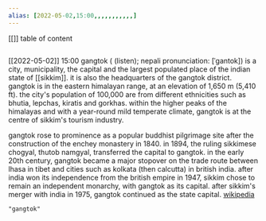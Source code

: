 ```yaml
---
alias: [2022-05-02,15:00,,,,,,,,,,,]
---
```

[[]]
table of content
```toc
```

[[2022-05-02]] 15:00
gangtok ( (listen); nepali pronunciation: [ˈɡantok]) is a city, municipality, the capital and the largest populated place of the indian state of [[sikkim]]. it is also the headquarters of the gangtok district. gangtok is in the eastern himalayan range, at an elevation of 1,650 m (5,410 ft). the city's population of 100,000 are from different ethnicities such as bhutia, lepchas, kiratis and gorkhas. within the higher peaks of the himalayas and with a year-round mild temperate climate, gangtok is at the centre of sikkim's tourism industry.

gangtok rose to prominence as a popular buddhist pilgrimage site after the construction of the enchey monastery in 1840. in 1894, the ruling sikkimese chogyal, thutob namgyal, transferred the capital to gangtok. in the early 20th century, gangtok became a major stopover on the trade route between lhasa in tibet and cities such as kolkata (then calcutta) in british india. after india won its independence from the british empire in 1947, sikkim chose to remain an independent monarchy, with gangtok as its capital. after sikkim's merger with india in 1975, gangtok continued as the state capital.
[wikipedia](https://en.wikipedia.org/wiki/gangtok)
```query
"gangtok"
```